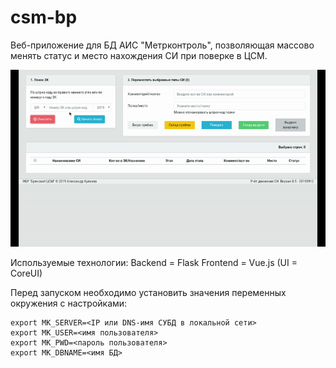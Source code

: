 # csm-bp

Веб-приложение для БД АИС "Метрконтроль", позволяющая массово менять статус и место нахождения СИ при поверке в ЦСМ.

![](csm-bp-live2.gif)

Используемые технологии:
Backend = Flask
Frontend = Vue.js (UI = CoreUI)

Перед запуском необходимо установить значения переменных окружения с настройками:
```
export MK_SERVER=<IP или DNS-имя СУБД в локальной сети>
export MK_USER=<имя пользователя>
export MK_PWD=<пароль пользователя>
export MK_DBNAME=<имя БД>
```
